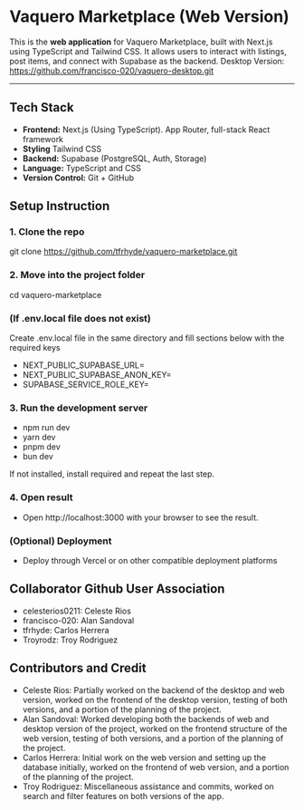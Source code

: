 # Vaquero Marketplace (Web Version)
This is the **web application** for Vaquero Marketplace, built with Next.js using TypeScript and Tailwind CSS.
It allows users to interact with listings, post items, and connect with Supabase as the backend.
Desktop Version: https://github.com/francisco-020/vaquero-desktop.git

---

## Tech Stack
- **Frontend:** Next.js (Using TypeScript). App Router, full-stack React framework
- **Styling** Tailwind CSS
- **Backend:** Supabase (PostgreSQL, Auth, Storage)
- **Language:** TypeScript and CSS
- **Version Control:** Git + GitHub

## Setup Instruction 
### 1. Clone the repo
git clone https://github.com/tfrhyde/vaquero-marketplace.git

### 2. Move into the project folder
cd vaquero-marketplace

### (If .env.local file does not exist)
Create .env.local file in the same directory and fill sections below with the required keys
- NEXT_PUBLIC_SUPABASE_URL= 
- NEXT_PUBLIC_SUPABASE_ANON_KEY=
- SUPABASE_SERVICE_ROLE_KEY=

### 3. Run the development server
- npm run dev
- yarn dev
- pnpm dev
- bun dev

If not installed, install required and repeat the last step.

### 4. Open result
- Open http://localhost:3000 with your browser to see the result.

### (Optional) Deployment
- Deploy through Vercel or on other compatible deployment platforms

## Collaborator Github User Association
- celesterios0211: Celeste Rios
- francisco-020: Alan Sandoval
- tfrhyde: Carlos Herrera
- Troyrodz: Troy Rodriguez

## Contributors and Credit
- Celeste Rios: Partially worked on the backend of the desktop and web version, worked on the frontend of the desktop version, testing of both versions, and a portion of the planning of the project.
- Alan Sandoval: Worked developing both the backends of web and desktop version of the project, worked on the frontend structure of the web version, testing of both versions, and a portion of the planning of the project.
- Carlos Herrera: Initial work on the web version and setting up the database initially, worked on the frontend of web version, and a portion of the planning of the project.
- Troy Rodriguez: Miscellaneous assistance and commits, worked on search and filter features on both versions of the app.
